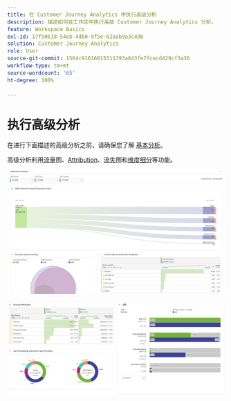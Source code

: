 ```yaml
---
title: 在 Customer Journey Analytics 中执行高级分析
description: 描述如何在工作区中执行高级 Customer Journey Analytics 分析。
feature: Workspace Basics
exl-id: 17f50618-54eb-4d60-9f5e-62aab9a3c49b
solution: Customer Journey Analytics
role: User
source-git-commit: 1564c91616015311393a643fe7fcecd429cf3a36
workflow-type: tm+mt
source-wordcount: '65'
ht-degree: 100%

---
```


# 执行高级分析

在进行下面描述的高级分析之前，请确保您了解 [基本分析](/help/analysis-workspace/perform-basic-analysis.md)。

高级分析利用[流量](/help/analysis-workspace/visualizations/c-flow/flow.md)图、[Attribution](/help/analysis-workspace/c-panels/attribution.md)、[流失](/help/analysis-workspace/visualizations/fallout/fallout-flow.md)图和[维度细分](/help/components/dimensions/t-breakdown-fa.md)等功能。

![流程图中显示的高级分析。](assets/cja-adv-analysis1.png)

![多个可视化示例，例如 donut、venn 和堆叠条形图。](assets/cja-adv-analysis2.png)
